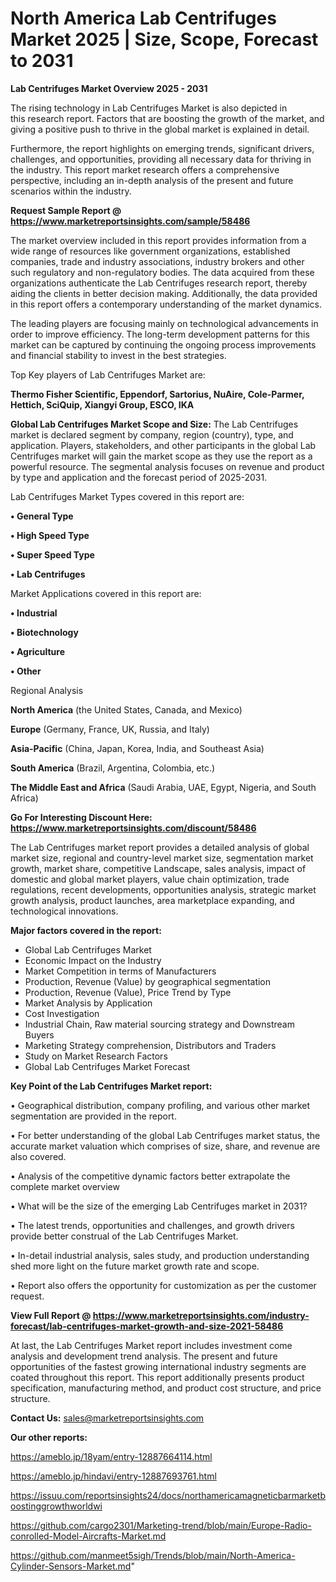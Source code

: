 # North America Lab Centrifuges Market 2025 | Size, Scope, Forecast to 2031

<Strong> Lab Centrifuges Market Overview 2025 - 2031</strong>

The rising technology in Lab Centrifuges Market is also depicted in this research report. Factors that are boosting the growth of the market, and giving a positive push to thrive in the global market is explained in detail.

Furthermore, the report highlights on emerging trends, significant drivers, challenges, and opportunities, providing all necessary data for thriving in the industry. This report market research offers a comprehensive perspective, including an in-depth analysis of the present and future scenarios within the industry.

<strong>Request Sample Report @ <a href=https://www.marketreportsinsights.com/sample/58486>https://www.marketreportsinsights.com/sample/58486</a></strong>

The market overview included in this report provides information from a wide range of resources like government organizations, established companies, trade and industry associations, industry brokers and other such regulatory and non-regulatory bodies. The data acquired from these organizations authenticate the Lab Centrifuges research report, thereby aiding the clients in better decision making. Additionally, the data provided in this report offers a contemporary understanding of the market dynamics.

The leading players are focusing mainly on technological advancements in order to improve efficiency. The long-term development patterns for this market can be captured by continuing the ongoing process improvements and financial stability to invest in the best strategies.

Top Key players of Lab Centrifuges Market are:

<strong>Thermo Fisher Scientific, Eppendorf, Sartorius, NuAire, Cole-Parmer, Hettich, SciQuip, Xiangyi Group, ESCO, IKA</strong>

<strong><b>Global Lab Centrifuges Market Scope and Size:</b></strong>
The Lab Centrifuges market is declared segment by company, region (country), type, and application. Players, stakeholders, and other participants in the global Lab Centrifuges market will gain the market scope as they use the report as a powerful resource. The segmental analysis focuses on revenue and product by type and application and the forecast period of 2025-2031.

Lab Centrifuges Market Types covered in this report are:

<strong>• General Type

• High Speed Type

• Super Speed Type

• Lab Centrifuges</strong>

Market Applications covered in this report are:

<strong>• Industrial

• Biotechnology

• Agriculture

• Other</strong> 

Regional Analysis

<strong>North America</strong> (the United States, Canada, and Mexico)

<strong>Europe</strong> (Germany, France, UK, Russia, and Italy)

<strong>Asia-Pacific</strong> (China, Japan, Korea, India, and Southeast Asia)

<strong>South America</strong> (Brazil, Argentina, Colombia, etc.)

<strong>The Middle East and Africa</strong> (Saudi Arabia, UAE, Egypt, Nigeria, and South Africa)

<strong>Go For Interesting Discount Here: <a href=https://www.marketreportsinsights.com/discount/58486>https://www.marketreportsinsights.com/discount/58486</a></strong>

The Lab Centrifuges market report provides a detailed analysis of global market size, regional and country-level market size, segmentation market growth, market share, competitive Landscape, sales analysis, impact of domestic and global market players, value chain optimization, trade regulations, recent developments, opportunities analysis, strategic market growth analysis, product launches, area marketplace expanding, and technological innovations.

<strong><b>Major factors covered in the report:</b></strong>
<ul>
  <li>Global Lab Centrifuges Market </li>
  <li>Economic Impact on the Industry</li>
  <li>Market Competition in terms of Manufacturers</li>
  <li>Production, Revenue (Value) by geographical segmentation</li>
  <li>Production, Revenue (Value), Price Trend by Type</li>
  <li>Market Analysis by Application</li>
  <li>Cost Investigation</li>
  <li>Industrial Chain, Raw material sourcing strategy and Downstream Buyers</li>
  <li>Marketing Strategy comprehension, Distributors and Traders</li>
  <li>Study on Market Research Factors</li>
  <li>Global Lab Centrifuges Market Forecast</li>
</ul>

<strong><b>Key Point of the Lab Centrifuges Market report:</b></strong>

• Geographical distribution, company profiling, and various other market segmentation are provided in the report.

• For better understanding of the global Lab Centrifuges market status, the accurate market valuation which comprises of size, share, and revenue are also covered.

• Analysis of the competitive dynamic factors better extrapolate the complete market overview

• What will be the size of the emerging Lab Centrifuges market in 2031?

• The latest trends, opportunities and challenges, and growth drivers provide better construal of the Lab Centrifuges Market.

• In-detail industrial analysis, sales study, and production understanding shed more light on the future market growth rate and scope.

• Report also offers the opportunity for customization as per the customer request.

<strong><b>View Full Report @ <a href=https://www.marketreportsinsights.com/industry-forecast/lab-centrifuges-market-growth-and-size-2021-58486>https://www.marketreportsinsights.com/industry-forecast/lab-centrifuges-market-growth-and-size-2021-58486</a></b></strong>


At last, the Lab Centrifuges Market report includes investment come analysis and development trend analysis. The present and future opportunities of the fastest growing international industry segments are coated throughout this report. This report additionally presents product specification, manufacturing method, and product cost structure, and price structure.

<strong>Contact Us:</strong>
sales@marketreportsinsights.com

<strong>Our other reports:</strong>

<a href=https://ameblo.jp/18yam/entry-12887664114.html>https://ameblo.jp/18yam/entry-12887664114.html</a>

<a href=https://ameblo.jp/hindavi/entry-12887693761.html>https://ameblo.jp/hindavi/entry-12887693761.html</a>

<a href=https://issuu.com/reportsinsights24/docs/northamericamagneticbarmarketboostinggrowthworldwi>https://issuu.com/reportsinsights24/docs/northamericamagneticbarmarketboostinggrowthworldwi</a>

<a href=https://github.com/cargo2301/Marketing-trend/blob/main/Europe-Radio-conrolled-Model-Aircrafts-Market.md>https://github.com/cargo2301/Marketing-trend/blob/main/Europe-Radio-conrolled-Model-Aircrafts-Market.md</a>

<a href=https://github.com/manmeet5sigh/Trends/blob/main/North-America-Cylinder-Sensors-Market.md>https://github.com/manmeet5sigh/Trends/blob/main/North-America-Cylinder-Sensors-Market.md</a>"
